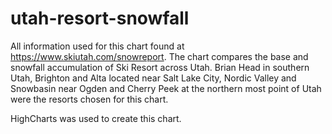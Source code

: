 # utah-resort-snowfall

All information used for this chart found at https://www.skiutah.com/snowreport. The chart compares the base and snowfall accumulation of Ski Resort across Utah. Brian Head in southern Utah, Brighton and Alta located near Salt Lake City, Nordic Valley and Snowbasin near Ogden and Cherry Peek at the northern most point of Utah were the resorts chosen for this chart.  

HighCharts was used to create this chart. 
